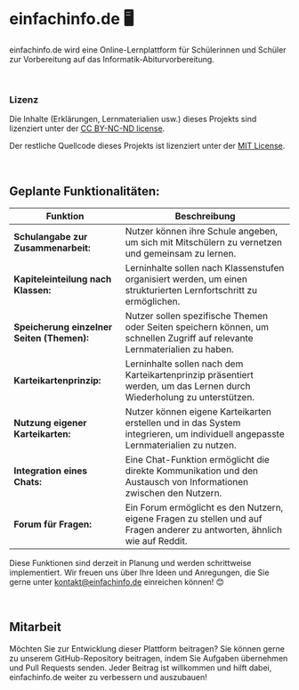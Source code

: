 # einfachinfo.de 🖥️

einfachinfo.de wird eine Online-Lernplattform für Schülerinnen und Schüler zur Vorbereitung auf das Informatik-Abiturvorbereitung.

<br>

### Lizenz

Die Inhalte (Erklärungen, Lernmaterialien usw.) dieses Projekts sind lizenziert unter der [CC BY-NC-ND license](LICENSE). 

Der restliche Quellcode dieses Projekts ist lizenziert unter der [MIT License](LICENSE-CODE).

<br>

## Geplante Funktionalitäten:

| Funktion                                         | Beschreibung                                                                                              |
|--------------------------------------------------|-----------------------------------------------------------------------------------------------------------|
| **Schulangabe zur Zusammenarbeit:**               | Nutzer können ihre Schule angeben, um sich mit Mitschülern zu vernetzen und gemeinsam zu lernen.         |
| **Kapiteleinteilung nach Klassen:**               | Lerninhalte sollen nach Klassenstufen organisiert werden, um einen strukturierten Lernfortschritt zu ermöglichen. |
| **Speicherung einzelner Seiten (Themen):**        | Nutzer sollen spezifische Themen oder Seiten speichern können, um schnellen Zugriff auf relevante Lernmaterialien zu haben. |
| **Karteikartenprinzip:**                         | Lerninhalte sollen nach dem Karteikartenprinzip präsentiert werden, um das Lernen durch Wiederholung zu unterstützen. |
| **Nutzung eigener Karteikarten:**                | Nutzer können eigene Karteikarten erstellen und in das System integrieren, um individuell angepasste Lernmaterialien zu nutzen. |
| **Integration eines Chats:**                     | Eine Chat-Funktion ermöglicht die direkte Kommunikation und den Austausch von Informationen zwischen den Nutzern. |
| **Forum für Fragen:**                            | Ein Forum ermöglicht es den Nutzern, eigene Fragen zu stellen und auf Fragen anderer zu antworten, ähnlich wie auf Reddit. |

Diese Funktionen sind derzeit in Planung und werden schrittweise implementiert. Wir freuen uns über Ihre Ideen und Anregungen, die Sie gerne unter kontakt@einfachinfo.de einreichen können! 😊

<br>

## Mitarbeit

Möchten Sie zur Entwicklung dieser Plattform beitragen? Sie können gerne zu unserem GitHub-Repository beitragen, indem Sie Aufgaben übernehmen und Pull Requests senden. Jeder Beitrag ist willkommen und hilft dabei, einfachinfo.de weiter zu verbessern und auszubauen!